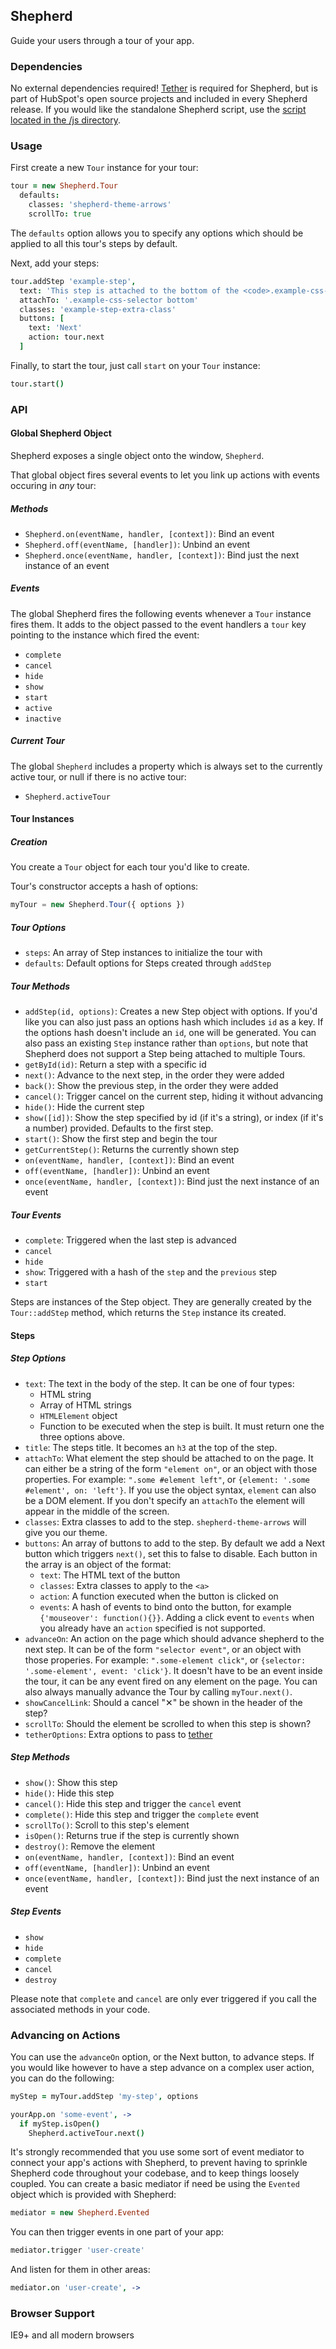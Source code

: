 <link rel="stylesheet" href="/shepherd/css/shepherd-theme-arrows.css" />
<script src="/shepherd/shepherd.min.js"></script>

## Shepherd

Guide your users through a tour of your app.

### Dependencies

No external dependencies required! [Tether](http://github.hubspot.com/tether/) is required for Shepherd, but is part of HubSpot's open source projects and included in every Shepherd release. If you would like the standalone Shepherd script, use the [script located in the /js directory](https://github.com/HubSpot/shepherd/blob/master/js/shepherd.js).

### Usage

First create a new `Tour` instance for your tour:

```coffeescript
tour = new Shepherd.Tour
  defaults:
    classes: 'shepherd-theme-arrows'
    scrollTo: true
```

The `defaults` option allows you to specify any options which should be applied
to all this tour's steps by default.

Next, add your steps:

```coffeescript
tour.addStep 'example-step',
  text: 'This step is attached to the bottom of the <code>.example-css-selector</code> element.'
  attachTo: '.example-css-selector bottom'
  classes: 'example-step-extra-class'
  buttons: [
    text: 'Next'
    action: tour.next
  ]
```

Finally, to start the tour, just call `start` on your `Tour` instance:

```coffeescript
tour.start()
```

### API

#### Global Shepherd Object

Shepherd exposes a single object onto the window, `Shepherd`.

That global object fires several events to let you link up actions with events
occuring in _any_ tour:

##### Methods

- `Shepherd.on(eventName, handler, [context])`: Bind an event
- `Shepherd.off(eventName, [handler])`: Unbind an event
- `Shepherd.once(eventName, handler, [context])`: Bind just the next instance of an event

##### Events

The global Shepherd fires the following events whenever a `Tour` instance fires them.  It adds to the object passed to the
event handlers a `tour` key pointing to the instance which fired the event:

- `complete`
- `cancel`
- `hide`
- `show`
- `start`
- `active`
- `inactive`

##### Current Tour

The global `Shepherd` includes a property which is always set to the currently active tour, or null if there is no active tour:

- `Shepherd.activeTour`

#### Tour Instances

##### Creation

You create a `Tour` object for each tour you'd like to create.

Tour's constructor accepts a hash of options:

```javascript
myTour = new Shepherd.Tour({ options })
```

##### Tour Options

- `steps`: An array of Step instances to initialize the tour with
- `defaults`: Default options for Steps created through `addStep`

##### Tour Methods

- `addStep(id, options)`: Creates a new Step object with options.  If you'd like you can also just pass an options hash which includes `id` as a key.
If the options hash doesn't include an `id`, one will be generated.
You can also pass an existing `Step` instance rather than `options`, but note that Shepherd does not support a Step being attached to multiple Tours.
- `getById(id)`: Return a step with a specific id
- `next()`: Advance to the next step, in the order they were added
- `back()`: Show the previous step, in the order they were added
- `cancel()`: Trigger cancel on the current step, hiding it without advancing
- `hide()`: Hide the current step
- `show([id])`: Show the step specified by id (if it's a string), or index (if it's a number) provided.  Defaults to the first step.
- `start()`: Show the first step and begin the tour
- `getCurrentStep()`: Returns the currently shown step
- `on(eventName, handler, [context])`: Bind an event
- `off(eventName, [handler])`: Unbind an event
- `once(eventName, handler, [context])`: Bind just the next instance of an event

##### Tour Events

- `complete`: Triggered when the last step is advanced
- `cancel`
- `hide`
- `show`: Triggered with a hash of the `step` and the `previous` step
- `start`

Steps are instances of the Step object.  They are generally created by the `Tour::addStep` method, which returns the `Step` instance its
created.

#### Steps

##### Step Options

- `text`: The text in the body of the step.  It can be one of four types:
  - HTML string
  - Array of HTML strings
  - `HTMLElement` object
  - Function to be executed when the step is built. It must return one the three options above.
- `title`: The steps title.  It becomes an `h3` at the top of the step.
- `attachTo`: What element the step should be attached to on the page.  It can either be a string of the form
`"element on"`, or an object with those properties.  For example: `".some #element left"`, or `{element: '.some #element',
on: 'left'}`.  If you use the object syntax, `element` can also be a DOM element.  If you don't specify an `attachTo`
the element will appear in the middle of the screen.
- `classes`: Extra classes to add to the step.  `shepherd-theme-arrows` will give you our theme.
- `buttons`: An array of buttons to add to the step.  By default we add a Next button which triggers `next()`, set this to false
to disable.  Each button in the array is an object of the format:
  - `text`: The HTML text of the button
  - `classes`: Extra classes to apply to the `<a>`
  - `action`: A function executed when the button is clicked on
  - `events`: A hash of events to bind onto the button, for example `{'mouseover': function(){}}`.  Adding a click event to `events` when you
  already have an `action` specified is not supported.
- `advanceOn`: An action on the page which should advance shepherd to the next step.  It can be of the form `"selector event"`, or an object with those
properies.  For example: `".some-element click"`, or `{selector: '.some-element', event: 'click'}`.  It doesn't have to be an event inside
the tour, it can be any event fired on any element on the page.  You can also always manually advance the Tour by calling `myTour.next()`.
- `showCancelLink`: Should a cancel "✕" be shown in the header of the step?
- `scrollTo`: Should the element be scrolled to when this step is shown?
- `tetherOptions`: Extra options to pass to [tether](http://github.hubspot.com/tether)

##### Step Methods

- `show()`: Show this step
- `hide()`: Hide this step
- `cancel()`: Hide this step and trigger the `cancel` event
- `complete()`: Hide this step and trigger the `complete` event
- `scrollTo()`: Scroll to this step's element
- `isOpen()`: Returns true if the step is currently shown
- `destroy()`: Remove the element
- `on(eventName, handler, [context])`: Bind an event
- `off(eventName, [handler])`: Unbind an event
- `once(eventName, handler, [context])`: Bind just the next instance of an event

##### Step Events

- `show`
- `hide`
- `complete`
- `cancel`
- `destroy`

Please note that `complete` and `cancel` are only ever triggered if you call the associated methods in your code.

### Advancing on Actions

You can use the `advanceOn` option, or the Next button, to advance steps.  If you would like however to have a step advance on a
complex user action, you can do the following:

```coffeescript
myStep = myTour.addStep 'my-step', options

yourApp.on 'some-event', ->
  if myStep.isOpen()
    Shepherd.activeTour.next()
```

It's strongly recommended that you use some sort of event mediator to connect your app's actions with Shepherd, to prevent
having to sprinkle Shepherd code throughout your codebase, and to keep things loosely coupled.  You can create a basic
mediator if need be using the `Evented` object which is provided with Shepherd:

```coffeescript
mediator = new Shepherd.Evented
```

You can then trigger events in one part of your app:

```coffeescript
mediator.trigger 'user-create'
```

And listen for them in other areas:

```coffeescript
mediator.on 'user-create', ->
```

### Browser Support

IE9+ and all modern browsers
